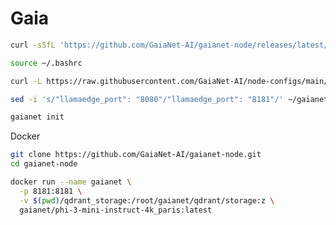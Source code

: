 # Gaia

```bash
curl -sSfL 'https://github.com/GaiaNet-AI/gaianet-node/releases/latest/download/install.sh' | bash
```

```bash
source ~/.bashrc
```

```bash
curl -L https://raw.githubusercontent.com/GaiaNet-AI/node-configs/main/llama-3-8b-instruct_london/config.json > ~/gaianet/config.json
```

```bash
sed -i 's/"llamaedge_port": "8080"/"llamaedge_port": "8181"/' ~/gaianet/config.json
```

```bash
gaianet init
```

Docker

```bash
git clone https://github.com/GaiaNet-AI/gaianet-node.git
cd gaianet-node
```

```bash
docker run --name gaianet \
  -p 8181:8181 \
  -v $(pwd)/qdrant_storage:/root/gaianet/qdrant/storage:z \
  gaianet/phi-3-mini-instruct-4k_paris:latest
```
